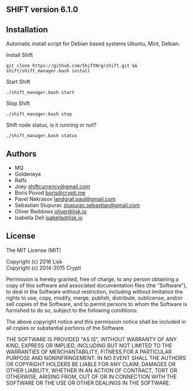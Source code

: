 ## SHIFT version 6.1.0

## Installation

Automatic install script for Debian based systems Ubuntu, Mint, Debian.

Install Shift
```
git clone https://github.com/ShiftNrg/shift.git && shift/shift_manager.bash install
```
Start Shift
```
./shift_manager.bash start
```
Stop Shift
```
./shift_manager.bash stop
```
Shift node status, is it running or not?
```
./shift_manager.bash status
```


## Authors
- MQ <Shift Team>
- Goldeneye <Shift Team>
- Ralfs <Shift Team>
- Joey <shiftcurrency@gmail.com>
- Boris Povod <boris@crypti.me>
- Pavel Nekrasov <landgraf.paul@gmail.com>
- Sebastian Stupurac <stupurac.sebastian@gmail.com>
- Oliver Beddows <oliver@lisk.io>
- Isabella Dell <isabella@lisk.io>

## License

The MIT License (MIT)

Copyright (c) 2016 Lisk  
Copyright (c) 2014-2015 Crypti

Permission is hereby granted, free of charge, to any person obtaining a copy of this software and associated documentation files (the "Software"), to deal in the Software without restriction, including without limitation the rights to use, copy, modify, merge, publish, distribute, sublicense, and/or sell copies of the Software, and to permit persons to whom the Software is furnished to do so, subject to the following conditions:  

The above copyright notice and this permission notice shall be included in all copies or substantial portions of the Software.

THE SOFTWARE IS PROVIDED "AS IS", WITHOUT WARRANTY OF ANY KIND, EXPRESS OR IMPLIED, INCLUDING BUT NOT LIMITED TO THE WARRANTIES OF MERCHANTABILITY, FITNESS FOR A PARTICULAR PURPOSE AND NONINFRINGEMENT. IN NO EVENT SHALL THE AUTHORS OR COPYRIGHT HOLDERS BE LIABLE FOR ANY CLAIM, DAMAGES OR OTHER LIABILITY, WHETHER IN AN ACTION OF CONTRACT, TORT OR OTHERWISE, ARISING FROM, OUT OF OR IN CONNECTION WITH THE SOFTWARE OR THE USE OR OTHER DEALINGS IN THE SOFTWARE.
